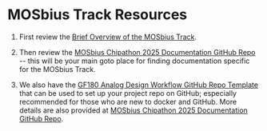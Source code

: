

# MOSbius Track Resources

1. First review the [Brief Overview of the MOSbius Track](./files/MOSbius_Chipathon_2025_kinget_v1.pdf).

2. Then review the [MOSbius Chipathon 2025 Documentation GitHub Repo](https://github.com/JuanMoya/Chipathon2025_MOSbius_main_documentation) -- this will be your main goto place for finding documentation specific for the MOSbius Track. 

3. We also have the [GF180 Analog Design Workflow GitHub Repo Template](https://github.com/Jianxun/iic-osic-tools-project-template) that can be used to set up your project repo on GitHub; especially recommended for those who are new to docker and GitHub. More details are also provided at [MOSbius Chipathon 2025 Documentation GitHub Repo](https://github.com/JuanMoya/Chipathon2025_MOSbius_main_documentation).

